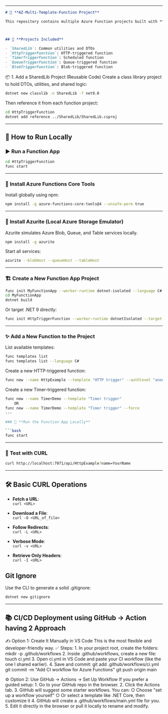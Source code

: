 
---

```markdown
# 🚀 **AZ-Multi-Template-Function Project**

This repository contains multiple Azure Function projects built with **.NET 9** and the **Azure Functions CLI**. It showcases various trigger types and a shared library for reusable components.



## 📁 **Projects Included**

- `SharedLib`: Common utilities and DTOs  
- `HttpTriggerFunction`: HTTP-triggered function  
- `TimerTriggerFunction`: Scheduled function  
- `QueueTriggerFunction`: Queue-triggered function  
- `BlobTriggerFunction`: Blob-triggered function  
```


📦 1. Add a SharedLib Project (Reusable Code)
Create a class library project to hold DTOs, utilities, and shared logic:
```bash
dotnet new classlib -n SharedLib -f net9.0
```
Then reference it from each function project:
```bash
cd HttpTriggerFunction
dotnet add reference ../SharedLib/SharedLib.csproj
```
---

## 🧪 **How to Run Locally**

### ▶️ Run a Function App

```bash
cd HttpTriggerFunction
func start
```

---

### 🔧 **Install Azure Functions Core Tools**

Install globally using npm:

```bash
npm install -g azure-functions-core-tools@4 --unsafe-perm true
```

---

### 🧪 **Install Azurite (Local Azure Storage Emulator)**

Azurite simulates Azure Blob, Queue, and Table services locally.

```bash
npm install -g azurite
```

Start all services:

```bash
azurite --blobHost --queueHost --tableHost
```

---

### 🏗️ **Create a New Function App Project**

```bash
func init MyFunctionApp --worker-runtime dotnet-isolated --language C#
cd MyFunctionApp
dotnet build
```

Or target .NET 9 directly:

```bash
func init HttpTriggerFunction --worker-runtime dotnetIsolated --target-framework net9.0
```

---

### ✨ **Add a New Function to the Project**

List available templates:

```bash
func templates list
func templates list --language C#
```

Create a new HTTP-triggered function:

```bash
func new --name HttpExample --template "HTTP trigger" --authlevel "anonymous"
```

Create a new Timer-triggered function:

```bash
func new --name TimerDemo --template "Timer trigger"
    OR
func new --name TimerDemo --template "Timer trigger" --force
---

### 🚀 **Run the Function App Locally**

```bash
func start
```

---

### 🧪 **Test with CURL**

```bash
curl http://localhost:7071/api/HttpExample?name=YourName
```

---

## 🛠️ **Basic CURL Operations**

- **Fetch a URL**:  
  `curl <URL>`

- **Download a File**:  
  `curl -O <URL_of_file>`

- **Follow Redirects**:  
  `curl -L <URL>`

- **Verbose Mode**:  
  `curl -v <URL>`

- **Retrieve Only Headers**:  
  `curl -I <URL>`

## Git Ignore
Use the CLI to generate a solid .gitignore:
```bash
dotnet new gitignore
```
---
## 📚 **CI/CD Deployment using GitHub -> Action having 2 Approach**
✍️ Option 1: Create It Manually in VS Code
This is the most flexible and developer-friendly way.
✅ Steps:
    1. In your project root, create the folders:
mkdir -p .github/workflows
    2. Inside .github/workflows, create a new file:
touch ci.yml
    3. Open ci.yml in VS Code and paste your CI workflow (like the one I shared earlier).
    4. Save and commit:
git add .github/workflows/ci.yml
git commit -m "Add CI workflow for Azure Functions"
git push origin main

⚙️ Option 2: Use GitHub → Actions → Set Up Workflow
If you prefer a guided setup:
    1. Go to your GitHub repo in the browser.
    2. Click the Actions tab.
    3. GitHub will suggest some starter workflows. You can:
        ○ Choose "set up a workflow yourself"
        ○ Or select a template like .NET Core, then customize it
    4. GitHub will create a .github/workflows/main.yml file for you.
    5. Edit it directly in the browser or pull it locally to rename and modify.
